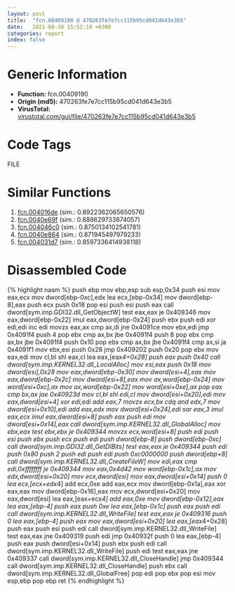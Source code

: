 ```yaml
---
layout: post
title:  "fcn.00409190 @ 470263fe7e7cc115b95cd041d643e3b5"
date:   2021-08-30 15:52:19 +0300
categories: report
index: false
---
```


# Generic Information
- **Function:** fcn.00409190
- **Origin (md5):** 470263fe7e7cc115b95cd041d643e3b5
- **VirusTotal:** [virustotal.com/gui/file/470263fe7e7cc115b95cd041d643e3b5][virustotal_ref]

# Code Tags
<span class="tag" id="FILE">FILE</span>


# Similar Functions

1. [fcn.004016de][similar_1_ref] (sim.: 0.8922362065650576)
2. [fcn.0040e69f][similar_2_ref] (sim.: 0.888629733874057)
3. [fcn.004046c0][similar_3_ref] (sim.: 0.8750134102541781)
4. [fcn.0040e864][similar_4_ref] (sim.: 0.871945497979233)
5. [fcn.004031d7][similar_5_ref] (sim.: 0.8597336414938118)


# Disassembled Code

{% highlight nasm %}
push ebp
mov ebp,esp
sub esp,0x34
push esi
mov eax,ecx
mov dword[ebp-0xc],edx
lea ecx,[ebp-0x34]
mov dword[ebp-8],eax
push ecx
push 0x18
pop esi
push esi
push eax
call dword[sym.imp.GDI32.dll_GetObjectW]
test eax,eax
je 0x409346
mov eax,dword[ebp-0x22]
imul eax,dword[ebp-0x24]
push ebx
push edi
xor edi,edi
inc edi
movzx eax,ax
cmp ax,di
jne 0x4091ce
mov ebx,edi
jmp 0x4091f4
push 4
pop ebx
cmp ax,bx
jbe 0x4091f4
push 8
pop ebx
cmp ax,bx
jbe 0x4091f4
push 0x10
pop ebx
cmp ax,bx
jbe 0x4091f4
cmp ax,si
ja 0x4091f1
mov ebx,esi
push 0x28
jmp 0x409202
push 0x20
pop ebx
mov eax,edi
mov cl,bl
shl eax,cl
lea eax,[eax*4+0x28]
push eax
push 0x40
call dword[sym.imp.KERNEL32.dll_LocalAlloc]
mov esi,eax
push 0x18
mov dword[esi],0x28
mov eax,dword[ebp-0x30]
mov dword[esi+4],eax
mov eax,dword[ebp-0x2c]
mov dword[esi+8],eax
mov ax,word[ebp-0x24]
mov word[esi+0xc],ax
mov ax,word[ebp-0x22]
mov word[esi+0xe],ax
pop eax
cmp bx,ax
jae 0x40923d
mov cl,bl
shl edi,cl
mov dword[esi+0x20],edi
mov eax,dword[esi+4]
xor edi,edi
add eax,7
movzx ecx,bx
cdq
and edx,7
mov dword[esi+0x10],edi
add eax,edx
mov dword[esi+0x24],edi
sar eax,3
imul eax,ecx
imul eax,dword[esi+8]
push eax
push edi
mov dword[esi+0x14],eax
call dword[sym.imp.KERNEL32.dll_GlobalAlloc]
mov ebx,eax
test ebx,ebx
je 0x409344
movzx ecx,word[esi+8]
push edi
push esi
push ebx
push ecx
push edi
push dword[ebp-8]
push dword[ebp-0xc]
call dword[sym.imp.GDI32.dll_GetDIBits]
test eax,eax
je 0x409344
push edi
push 0x80
push 2
push edi
push edi
push 0xc0000000
push dword[ebp+8]
call dword[sym.imp.KERNEL32.dll_CreateFileW]
mov edi,eax
cmp edi,0xffffffff
je 0x409344
mov eax,0x4d42
mov word[ebp-0x1c],ax
mov edx,dword[esi+0x20]
mov ecx,dword[esi]
mov eax,dword[esi+0x14]
push 0
lea ecx,[ecx+edx*4]
add ecx,0xe
add eax,ecx
mov dword[ebp-0x1a],eax
xor eax,eax
mov dword[ebp-0x16],eax
mov ecx,dword[esi+0x20]
mov eax,dword[esi]
lea eax,[eax+ecx*4]
add eax,0xe
mov dword[ebp-0x12],eax
lea eax,[ebp-4]
push eax
push 0xe
lea eax,[ebp-0x1c]
push eax
push edi
call dword[sym.imp.KERNEL32.dll_WriteFile]
test eax,eax
je 0x409316
push 0
lea eax,[ebp-4]
push eax
mov eax,dword[esi+0x20]
lea eax,[eax*4+0x28]
push eax
push esi
push edi
call dword[sym.imp.KERNEL32.dll_WriteFile]
test eax,eax
jne 0x409319
push edi
jmp 0x40932f
push 0
lea eax,[ebp-4]
push eax
push dword[esi+0x14]
push ebx
push edi
call dword[sym.imp.KERNEL32.dll_WriteFile]
push edi
test eax,eax
jne 0x409337
call dword[sym.imp.KERNEL32.dll_CloseHandle]
jmp 0x409344
call dword[sym.imp.KERNEL32.dll_CloseHandle]
push ebx
call dword[sym.imp.KERNEL32.dll_GlobalFree]
pop edi
pop ebx
pop esi
mov esp,ebp
pop ebp
ret
{% endhighlight %}


[similar_1_ref]: /report/fcn.004016de@73677cb40830e94fbfb5483ff33e40b9
[similar_2_ref]: /report/fcn.0040e69f@ba5ec83721de3ca10b3c9583f3b2c6a1
[similar_3_ref]: /report/fcn.004046c0@e2ba7f10eb234338a49853c34d7d9c56
[similar_4_ref]: /report/fcn.0040e864@ba5ec83721de3ca10b3c9583f3b2c6a1
[similar_5_ref]: /report/fcn.004031d7@3a783d6a0e3505903843983e413a529e
[virustotal_ref]: https://www.virustotal.com/gui/file/470263fe7e7cc115b95cd041d643e3b5
